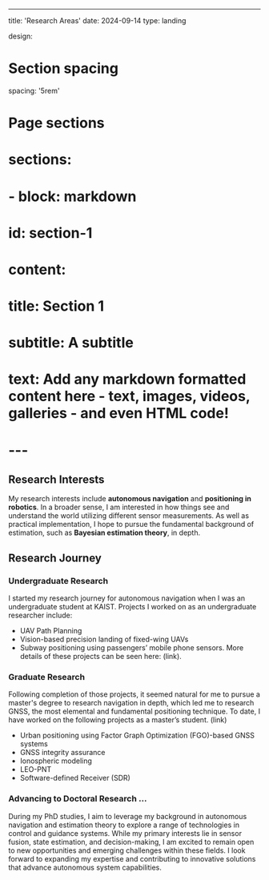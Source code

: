 ---
title: 'Research Areas'
date: 2024-09-14
type: landing

design:
  # Section spacing
  spacing: '5rem'

# Page sections
# sections:
#   - block: markdown
#     id: section-1
#     content:
#       title: Section 1
#       subtitle: A subtitle
#       text: Add any **markdown** formatted content here - text, images, videos, galleries - and even HTML code!
# ---

## Research Interests
My research interests include **autonomous navigation** and **positioning in robotics**. 
In a broader sense, I am interested in how things see and understand the world utilizing different sensor measurements. As well as practical implementation, I hope to pursue the fundamental background of estimation, such as **Bayesian estimation theory**, in depth. 


## Research Journey

### Undergraduate Research
I started my research journey for autonomous navigation when I was an undergraduate student at KAIST.
Projects I worked on as an undergraduate researcher include: 
- UAV Path Planning
- Vision-based precision landing of fixed-wing UAVs
- Subway positioning using passengers’ mobile phone sensors. 
More details of these projects can be seen here: (link). 


### Graduate Research 
Following completion of those projects, it seemed natural for me to pursue a master's degree to research navigation in depth, which led me to research GNSS, the most elemental and fundamental positioning technique. To date, I have worked on the following projects as a master’s student. (link)
- Urban positioning using Factor Graph Optimization (FGO)-based GNSS systems
- GNSS integrity assurance 
- Ionospheric modeling 
- LEO-PNT
- Software-defined Receiver (SDR)


### Advancing to Doctoral Research ... 
During my PhD studies, I aim to leverage my background in autonomous navigation and estimation theory to explore a range of technologies in control and guidance systems. While my primary interests lie in sensor fusion, state estimation, and decision-making, I am excited to remain open to new opportunities and emerging challenges within these fields. I look forward to expanding my expertise and contributing to innovative solutions that advance autonomous system capabilities.


